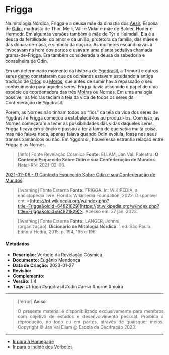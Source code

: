# Frigga

Na mitologia Nórdica, Frigga é a deusa mãe da dinastia dos [Aesir](Aesir%20e%20Vanir.md). Esposa de [Odin](Odin.md), madrasta de Thor, Meili, Váli e Vidar e mãe de Balder, Hoder e Hermodr. Em algumas versões também é mãe de Týr e Heimdall. Ela é a deusa da fertilidade, do amor e da união, protetora da família, das mães e das donas-de-casa, e símbolo da doçura. As mulheres escandinavas à invocavam na hora dos partos e usavam uma planta sedativa chamada grama-de-Frigga. Era também considerada a deusa da sabedoria e conselheira de Odin.

Em um determinado momento da história de [Yggdrasil](Yggdrasil.md), a Trimurti e outros seres [demo](Demos.md) constataram que os odinianos estavam estudando a antiga tradição de [Orlog](Orlog.md) ou [Moros](Moros.md), que antes de sumir havia repassado o seu conhecimento para aqueles seres. Frigga havia assumido o papel de uma espécie de coordenadora das três [Moiras](Moiras.md) ou Nornes. Em uma analogia possível, as Moiras teciam a teia da vida de todos os seres da Confederação de Yggdrasil.

Porém, as Nornes não tinham todos os “fios” da teia da vida dos seres de Yggdrasil e Frigga começou a estabelecê-los ou produzi-los. Com isso, as Nornes começaram a tecer as possibilidades das vidas daqueles seres. Frigga ficava em silêncio e passou a ter a fama de que sabia muita coisa, mas não falava nada, apenas falava quando Odin evoluía, fosse nos seus transes xamânicos ou não. Em Yggdrasil, houve essa estranha relação entre Frigga e as Nornes.

> [!info] Fonte Revelação Cósmica
> **Fonte:** ELLAM, Jan Val. Palestra: **O Contexto Esquecido Sobre Odin e sua Confederação de Mundos**. Natal-RN: 2021-02-06.

[2021-02-06 - O Contexto Esquecido Sobre Odin e sua Confederação de Mundos](2021-02-06%20-%20O%20Contexto%20Esquecido%20Sobre%20Odin%20e%20sua%20Confederação%20de%20Mundos.md)

> [!warning] Fonte Externa
> **Fonte:** FRIGGA. In: WIKIPÉDIA, a enciclopédia livre. Flórida: Wikimedia Foundation, 2022. Disponível em: <[https://pt.wikipedia.org/w/index.php?title=Frigga&oldid=64821829](https://pt.wikipedia.org/w/index.php?title=Frigga&oldid=64821829)>. Acesso em: 27 jan. 2023.

> [!warning] Fonte Externa
> **Fonte:** LANGER, Johnni (organização). **Dicionário de Mitologia Nórdica**. 1 ed. São Paulo: Editora Hedra, 2015. p. 194, 195 e 196.

#### Metadados

-   **Descrição:** Verbete da Revelação Cósmica
-   **Documento:** Eugênio Mendonça
-   **Data de Criação:** 2023-01-27
-   **Revisão:**
-   **Complemento:**
-   **Versão**: 1.4
-   **Tags:** #frigga #yggdrasil #odin #aesir #norne #moira

---
> [!error] **Aviso**
> <p align="justify">O presente material é disponibilizado exclusivamente para membros com objetivo de estudos e desenvolvimento pessoal. Proibida a reprodução, no todo ou em partes, através de quaisquer meios. Copyright © Jan Val Ellam @ Escola da Decifração 2023. </p>

---
- [Ir para a Homepage](Homepage.canvas)
- [Ir para o índide dos Verbetes](ÍNDIDE%20GERAL%20DOS%20VERBETES.canvas)